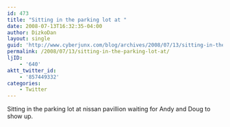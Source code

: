 ```yaml
---
id: 473
title: "Sitting in the parking lot at "
date: 2008-07-13T16:32:35-04:00
author: DizkoDan
layout: single
guid: 'http://www.cyberjunx.com/blog/archives/2008/07/13/sitting-in-the-parking-lot-at/'
permalink: /2008/07/13/sitting-in-the-parking-lot-at/
ljID:
    - '640'
aktt_twitter_id:
    - '857449332'
categories:
    - Twitter
---
```


Sitting in the parking lot at nissan pavillion waiting for Andy and Doug to show up.